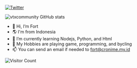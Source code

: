 [![Twitter](https://img.shields.io/badge/Twitter-%231DA1F2.svg?logo=Twitter&logoColor=white)](https://twitter.com/LordMipaz)

![vtxcommunity GitHub stats](https://github-readme-stats.vercel.app/api?username=vtxcommunity&show_icons=true&theme=radical)
- 👋 Hi, I’m Fort
- 🌎 I'm from Indonesia
- 🌱 I’m currently learning Nodejs, Python, and Html
- 💓 My Hobbies are playing game, programming, and bycling
- 📫 You can send an email if needed to fort@cronime.my.id

![Visitor Count](https://profile-counter.glitch.me/vtxcommunity/count.svg)
<!---
vtxcommunity/vtxcommunity is a ✨ special ✨ repository because its `README.md` (this file) appears on your GitHub profile.
You can click the Preview link to take a look at your changes.
--->
